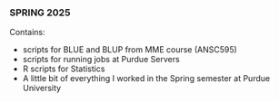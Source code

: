 ### SPRING 2025
Contains:
- scripts for BLUE and BLUP from MME course (ANSC595)
- scripts for running jobs at Purdue Servers
- R scripts for Statistics
- A little bit of everything I worked in the Spring semester at Purdue University
